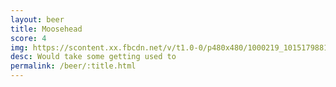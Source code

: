 ```yaml
---
layout: beer
title: Moosehead
score: 4
img: https://scontent.xx.fbcdn.net/v/t1.0-0/p480x480/1000219_10151798818558745_1372926994_n.jpg?oh=02b3f0747e547299ad76fc35485a082b&oe=58C0AFAC
desc: Would take some getting used to
permalink: /beer/:title.html
---
```

